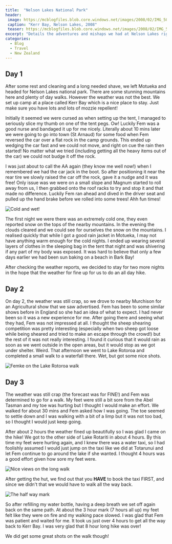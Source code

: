 ```yaml
---
title:  "Nelson Lakes National Park"
header:
 image: https://mcblogfiles.blob.core.windows.net/images/2008/02/IMG_5078-header.jpg
 caption: "Kerr Bay, Nelson Lakes, 2008"
 teaser: https://mcblogfiles.blob.core.windows.net/images/2008/02/IMG_5078-tn.jpg
excerpt: "Details the adventures and mishaps we had at Nelson Lakes right after the Abel Tasman hike."
categories: 
  - Blog
  - Travel
  - New Zealand
---
```

## Day 1
After some rest and cleaning and a long needed shave, we left Motueka and headed for Nelson Lakes national park. There are some stunning mountains here and plenty of day walks. However the weather was not the best. We set up camp at a place called Kerr Bay which is a nice place to stay. Just make sure you have lots and lots of mozzie repellent!

Initially it seemed we were cursed as when setting up the tent, I managed to seriously slice my thumb on one of the tent pegs. Ow! Luckily Fem was a good nurse and bandaged it up for me nicely. Literally about 10 mins later we were going to go into town (St Arnaud) for some food when Fem reversed the car over a flat rock in the camp grounds. This ended up wedging the car fast and we could not move, and right on cue the rain then started! No matter what we tried (including getting all the heavy items out of the car) we could not budge it off the rock. 

I was just about to call the AA again (they know me well now!) when I remembered we had the car jack in the boot. So after positioning it near the rear tire we slowly raised the car off the rock, gave it a nudge and it was free! Only issue was we were on a small slope and Magnum started to roll away from us, I then grabbed onto the roof racks to try and stop it and that made no difference. Luckily Fem ran ahead and dived in the driver seat and pulled up the hand brake before we rolled into some trees! Ahh fun times!

![Cold and wet!](https://mcblogfiles.blob.core.windows.net/images/smugmug/IMG_4946.jpg)

The first night we were there was an extremely cold one, they even reported snow on the tops of the nearby mountains. In the evening the clouds cleared and we could see for ourselves the snow on the mountains. I realised quickly that while I got a good rain jacket in Motueka, I may not have anything warm enough for the cold nights. I ended up wearing several layers of clothes in the sleeping bag in the tent that night and was shivering if any part of my body was exposed. It was hard to believe that only a few days earlier we had been sun baking on a beach in Bark Bay!

After checking the weather reports, we decided to stay for two more nights in the hope that the weather for fine up for us to do an all day hike.

## Day 2
On day 2, the weather was still crap, so we drove to nearby Murchison for an Agricultural show that we saw advertised. Fem has been to some similar shows before in England so she had an idea of what to expect. I had never been so it was a new experience for me. After going there and seeing what they had, Fem was not impressed at all. I thought the sheep shearing competition was pretty interesting (especially when two sheep got loose while being sheared and tried to make an escape through the crowd!) but the rest of it was not really interesting. I found it curious that it would rain as soon as we went outside in the open areas, but it would stop as we got under shelter. Weird.
That afternoon we went to Lake Rotoroa and completed a small walk to a waterfall there. Wet, but got some nice shots.

![Femke on the Lake Rotoroa walk](https://mcblogfiles.blob.core.windows.net/images/smugmug/IMG_4977.jpg)

## Day 3
The weather was still crap (the forecast was for FINE!) and Fem was determined to go for a walk. My feet were still a bit sore from the Abel Tasman and my toe was hurting but I thought I would make an effort. We walked for about 30 mins and Fem asked how I was going. The toe seemed to settle down and I was walking with a bit of a limp but it was not too bad, so I thought I would just keep going.

After about 2 hours the weather fined up beautifully so I was glad I came on the hike! We got to the other side of Lake Rotariti in about 4 hours. By this time my feet were hurting again, and I knew there was a water taxi, so I had foolishly assumed I would just jump on the taxi like we did at Totarunui and let Fem continue to go around the lake if she wanted. I thought 4 hours was a good effort given how sore my feet were.

![Nice views on the long walk](https://mcblogfiles.blob.core.windows.net/images/smugmug/IMG_5075.jpg)

After getting the hut, we find out that you **HAVE** to book the taxi FIRST, and since we didn't that we would have to walk all the way back. 

![The half way mark](https://mcblogfiles.blob.core.windows.net/images/smugmug/IMG_5052.jpg)

So after refilling my water bottle, having a deep breath we set off again back on the same path. At about the 3 hour mark (7 hours all up) my feet felt like they were on fire and my walking pace slowed. I was glad that Fem was patient and waited for me. It took us just over 4 hours to get all the way back to Kerr Bay. I was very glad that 8 hour long hike was over!

We did get some great shots on the walk though!


